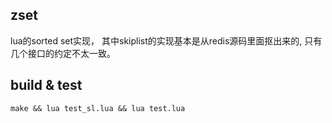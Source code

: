 ## zset
lua的sorted set实现， 其中skiplist的实现基本是从redis源码里面抠出来的, 只有几个接口的约定不太一致。

## build & test 
```
make && lua test_sl.lua && lua test.lua
```

